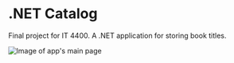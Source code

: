 # .NET Catalog
Final project for IT 4400. A .NET application for storing book titles.

![Image of app's main page]()
